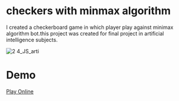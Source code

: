# checkers with minmax algorithm

I created a checkerboard game in which player play against
minimax algorithm bot.this project was created for final project in
artificial intelligence subjects.

![2 4_JS_arti](https://user-images.githubusercontent.com/74914280/164185673-6a74202c-f2a9-42c3-9c74-3c66125cfe6d.png)

# Demo

[Play Online](https://iberso.github.io/chekers-with-minmax-algo/)

